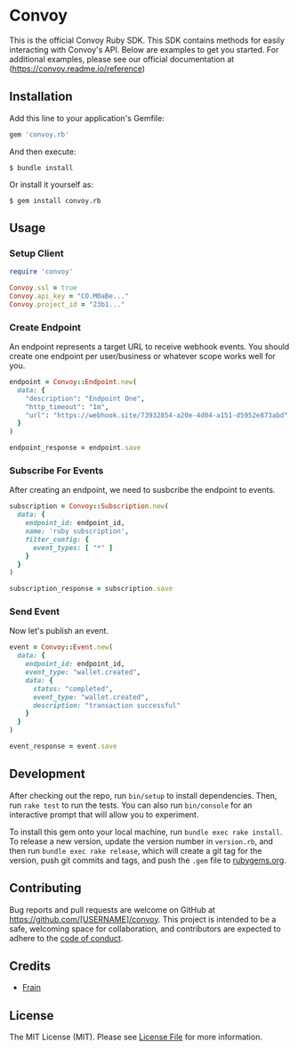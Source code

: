 # Convoy
This is the official Convoy Ruby SDK. This SDK contains methods for easily interacting with Convoy's API. Below are examples to get you started. For additional examples, please see our official documentation at (https://convoy.readme.io/reference)

## Installation

Add this line to your application's Gemfile:

```ruby
gem 'convoy.rb'
```

And then execute:

    $ bundle install

Or install it yourself as:

    $ gem install convoy.rb

## Usage

### Setup Client

```ruby
require 'convoy'

Convoy.ssl = true
Convoy.api_key = "CO.M0aBe..."
Convoy.project_id = "23b1..."
```

### Create Endpoint
An endpoint represents a target URL to receive webhook events. You should create one endpoint per user/business or whatever scope works well for you. 

```ruby
endpoint = Convoy::Endpoint.new(
  data: {
    "description": "Endpoint One",
    "http_timeout": "1m",
    "url": "https://webhook.site/73932854-a20e-4d04-a151-d5952e873abd"
  }
)

endpoint_response = endpoint.save
```

### Subscribe For Events
After creating an endpoint, we need to susbcribe the endpoint to events. 

```ruby
subscription = Convoy::Subscription.new(
  data: {
    endpoint_id: endpoint_id,
    name: 'ruby subscription',
    filter_config: {
      event_types: [ "*" ]
    }
  }
)

subscription_response = subscription.save
```

### Send Event
Now let's publish an event.

```ruby
event = Convoy::Event.new(
  data: {
    endpoint_id: endpoint_id,
    event_type: "wallet.created",
    data: {
      status: "completed",
      event_type: "wallet.created",
      description: "transaction successful"
    }
  }
)

event_response = event.save
```

## Development

After checking out the repo, run `bin/setup` to install dependencies. Then, run `rake test` to run the tests. You can also run `bin/console` for an interactive prompt that will allow you to experiment.

To install this gem onto your local machine, run `bundle exec rake install`. To release a new version, update the version number in `version.rb`, and then run `bundle exec rake release`, which will create a git tag for the version, push git commits and tags, and push the `.gem` file to [rubygems.org](https://rubygems.org).

## Contributing

Bug reports and pull requests are welcome on GitHub at https://github.com/[USERNAME]/convoy. This project is intended to be a safe, welcoming space for collaboration, and contributors are expected to adhere to the [code of conduct](https://github.com/[USERNAME]/convoy/blob/master/CODE_OF_CONDUCT.md).


## Credits

- [Frain](https://github.com/frain-dev)

## License

The MIT License (MIT). Please see [License File](LICENSE) for more information.
